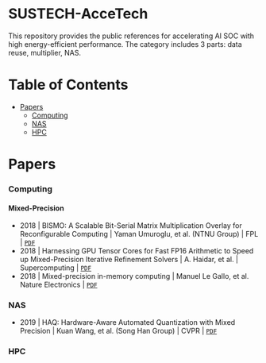 # SUSTECH-AcceTech
This repository provides the public references for accelerating AI SOC with high energy-efficient performance.
The category includes 3 parts: data reuse, multiplier, NAS.


# Table of Contents
+ [Papers](#papers)
  - [Computing](#computing)
  - [NAS](#nas)
  - [HPC](#hpc)


# Papers

### Computing
#### Mixed-Precision
+ 2018 | BISMO: A Scalable Bit-Serial Matrix Multiplication Overlay for Reconfigurable Computing | Yaman Umuroglu, et al. (NTNU Group) | FPL | [`PDF`](https://arxiv.org/pdf/1806.08862.pdf)
+ 2018 | Harnessing GPU Tensor Cores for Fast FP16 Arithmetic to Speed up Mixed-Precision Iterative Refinement Solvers | A. Haidar, et al. | Supercomputing | [`PDF`](http://www.netlib.org/utk/people/JackDongarra/PAPERS/haidar_fp16_sc18.pdf)
+ 2018 | Mixed-precision in-memory computing | Manuel Le Gallo, et al. Nature Electronics | [`PDF`](https://arxiv.org/pdf/1701.04279.pdf)


### NAS
+ 2019 | HAQ: Hardware-Aware Automated Quantization with Mixed Precision | Kuan Wang, et al. (Song Han Group) | CVPR | [`PDF`](https://arxiv.org/pdf/1811.08886.pdf)

### HPC



